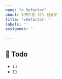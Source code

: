 ```yaml
---
name: "♻️ Refactor"
about: 리팩토링 이슈 템플릿
title: "♻️Refactor: "
labels: ''
assignees: ''

---
```


##  :memo: Todo
- [ ]
- [ ]
